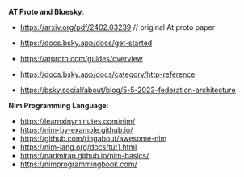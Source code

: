 **AT Proto and Bluesky**:
- https://arxiv.org/pdf/2402.03239 // original At proto paper
- https://docs.bsky.app/docs/get-started
- https://atproto.com/guides/overview

- https://docs.bsky.app/docs/category/http-reference
- https://bsky.social/about/blog/5-5-2023-federation-architecture

**Nim Programming Language**:
- https://learnxinyminutes.com/nim/
- https://nim-by-example.github.io/ 
- https://github.com/ringabout/awesome-nim
- https://nim-lang.org/docs/tut1.html
- https://narimiran.github.io/nim-basics/
- https://nimprogrammingbook.com/

